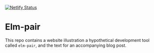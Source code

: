 [![Netlify Status](https://api.netlify.com/api/v1/badges/21cfeac6-cf5a-48d0-8605-9c2ca52fd99b/deploy-status)](https://app.netlify.com/sites/elm-pair/deploys)

# Elm-pair

This repo contains a website illustration a hypothetical development tool called `elm-pair`, and the text for an accompanying blog post.
